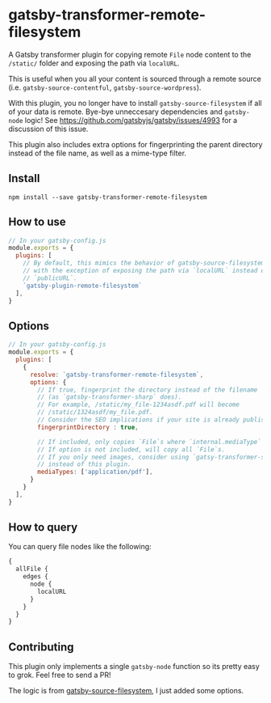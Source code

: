 # gatsby-transformer-remote-filesystem

A Gatsby transformer plugin for copying remote `File` node content
to the `/static/` folder and exposing the path via `localURL`.

This is useful when you all your content is sourced through
a remote source (i.e. `gatsby-source-contentful`, `gatsby-source-wordpress`).

With this plugin, you no longer have to install `gatsby-source-filesystem`
if all of your data is remote. Bye-bye unneccesary dependencies and `gatsby-node` logic!
See https://github.com/gatsbyjs/gatsby/issues/4993 for a discussion of this issue.

This plugin also includes extra options for fingerprinting the parent directory
instead of the file name, as well as a mime-type filter.

## Install

`npm install --save gatsby-transformer-remote-filesystem`

## How to use

```javascript
// In your gatsby-config.js
module.exports = {
  plugins: [
    // By default, this mimics the behavior of gatsby-source-filesystem
    // with the exception of exposing the path via `localURL` instead of
    // `publicURL`.
    `gatsby-plugin-remote-filesystem`
  ],
}
```

## Options

```javascript
// In your gatsby-config.js
module.exports = {
  plugins: [
    {
      resolve: `gatsby-transformer-remote-filesystem`,
      options: {
        // If true, fingerprint the directory instead of the filename
        // (as `gatsby-transformer-sharp` does).
        // For example, /static/my_file-1234asdf.pdf will become
        // /static/1324asdf/my_file.pdf.
        // Consider the SEO implications if your site is already published.
        fingerprintDirectory : true,

        // If included, only copies `File`s where `internal.mediaType` matches.
        // If option is not included, will copy all `File`s.
        // If you only need images, consider using `gatsy-transformer-sharp`
        // instead of this plugin.
        mediaTypes: ['application/pdf'],
      }
    }
  ],
}
```

## How to query

You can query file nodes like the following:

```graphql
{
  allFile {
    edges {
      node {
        localURL
      }
    }
  }
}
```
## Contributing

This plugin only implements a single `gatsby-node` function so its pretty
easy to grok. Feel free to send a PR!

The logic is from [gatsby-source-filesystem](https://github.com/gatsbyjs/gatsby/blob/master/packages/gatsby-source-filesystem/src/extend-file-node.js), I just added some options.
